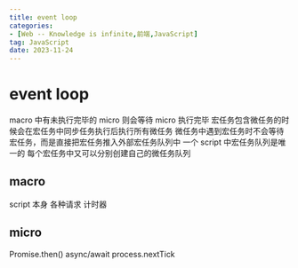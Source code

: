 ```yaml
---
title: event loop
categories: 
- [Web -- Knowledge is infinite,前端,JavaScript]
tag: JavaScript
date: 2023-11-24
---
```

# event loop
macro 中有未执行完毕的 micro 则会等待 micro 执行完毕
宏任务包含微任务的时候会在宏任务中同步任务执行后执行所有微任务
微任务中遇到宏任务时不会等待宏任务，而是直接把宏任务推入外部宏任务队列中
一个 script 中宏任务队列是唯一的
每个宏任务中又可以分别创建自己的微任务队列
## macro
script 本身
各种请求
计时器
## micro
Promise.then()
async/await
process.nextTick
